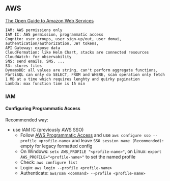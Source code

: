 ## AWS

[The Open Guide to Amazon Web Services](https://github.com/open-guides/og-aws)

```
IAM: AWS permissions only
IAM IC: AWS permission, programmatic access
Cognito: user groups, user sign-up/out, user domai, authentication/authorization, JWT tokens, 
API Gateway: expose data
CloudFormation: like Helm Chart, stacks are connected resources
CloudWatch: for observability
SNS: send emails, SMS, ...
S3: stores files
DynamoDB: all values are string, can't perform aggregate functions, PartiSQL can only do SELECT, FROM and WHERE, scan operation only fetch 1 MB at a time which requires lenghty and quirky pagination
Lambda: max function time is 15 min
```

### IAM

#### Configuring Programmatic Access

Recommended way:
* use IAM IC (previously AWS SSO)
    * Follow [AWS Programmatic Access](https://docs.aws.amazon.com/IAM/latest/UserGuide/security-creds.html#access-keys-and-secret-access-keys) and use `aws configure sso --profile <profile-name>` and leave `SSO session name (Recommended):` empty for legacy formatted config
    * On Windows: `setx AWS_PROFILE "<profile-name>"`, on Linux: `export AWS_PROFILE="<profile-name>"` to set the named profile
    * Check: `aws configure list`
    * Login: `aws login --profile <profile-name>`
    * Authenticate: `aws/sam <command> --profile <profile-name>`

